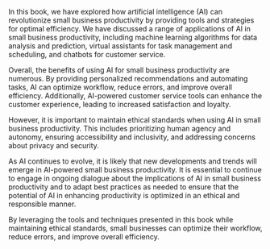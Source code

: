 
In this book, we have explored how artificial intelligence (AI) can revolutionize small business productivity by providing tools and strategies for optimal efficiency. We have discussed a range of applications of AI in small business productivity, including machine learning algorithms for data analysis and prediction, virtual assistants for task management and scheduling, and chatbots for customer service.

Overall, the benefits of using AI for small business productivity are numerous. By providing personalized recommendations and automating tasks, AI can optimize workflow, reduce errors, and improve overall efficiency. Additionally, AI-powered customer service tools can enhance the customer experience, leading to increased satisfaction and loyalty.

However, it is important to maintain ethical standards when using AI in small business productivity. This includes prioritizing human agency and autonomy, ensuring accessibility and inclusivity, and addressing concerns about privacy and security.

As AI continues to evolve, it is likely that new developments and trends will emerge in AI-powered small business productivity. It is essential to continue to engage in ongoing dialogue about the implications of AI in small business productivity and to adapt best practices as needed to ensure that the potential of AI in enhancing productivity is optimized in an ethical and responsible manner.

By leveraging the tools and techniques presented in this book while maintaining ethical standards, small businesses can optimize their workflow, reduce errors, and improve overall efficiency.
